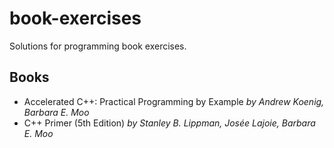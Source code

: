 # book-exercises
Solutions for programming book exercises. 

## Books
- Accelerated C++: Practical Programming by Example _by Andrew Koenig, Barbara E. Moo_
- C++ Primer (5th Edition) _by Stanley B. Lippman, Josée Lajoie, Barbara E. Moo_

